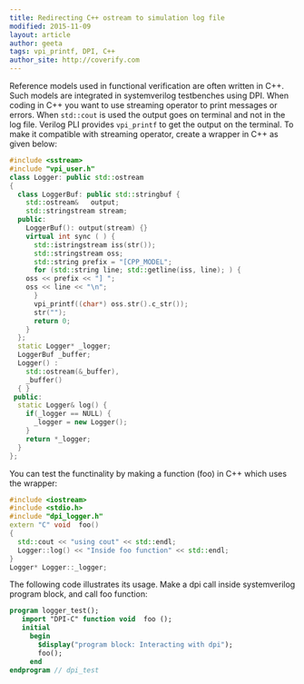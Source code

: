 ```yaml
---
title: Redirecting C++ ostream to simulation log file
modified: 2015-11-09
layout: article
author: geeta
tags: vpi_printf, DPI, C++
author_site: http://coverify.com
---
```

Reference models used in functional verification are often written in C++. Such models are integrated in systemverilog testbenches using DPI. When coding in C++ you want to use streaming operator to print messages or errors. When `std::cout` is used the output goes on terminal and not in the log file. Verilog PLI provides `vpi_printf` to get the output on the terminal. To make it compatible with streaming operator, create a wrapper in C++ as given below:

```cpp
#include <sstream>
#include "vpi_user.h"
class Logger: public std::ostream
{
  class LoggerBuf: public std::stringbuf {
    std::ostream&   output;
    std::stringstream stream;
  public:
    LoggerBuf(): output(stream) {}
    virtual int sync ( ) {       
      std::istringstream iss(str());
      std::stringstream oss;
      std::string prefix = "[CPP_MODEL";
      for (std::string line; std::getline(iss, line); ) {
	oss << prefix << "] ";
	oss << line << "\n";
      }
      vpi_printf((char*) oss.str().c_str());
      str("");
      return 0;
    }
  };
  static Logger* _logger;
  LoggerBuf _buffer;
  Logger() :
    std::ostream(&_buffer),
    _buffer()
  { }
 public:
  static Logger& log() {
    if(_logger == NULL) {
      _logger = new Logger();
    }
    return *_logger;
  }
};
```

You can test the functinality by making a function (foo) in C++ which uses the wrapper:

```cpp
#include <iostream>
#include <stdio.h>
#include "dpi_logger.h"
extern "C" void  foo()
{
  std::cout << "using cout" << std::endl;
  Logger::log() << "Inside foo function" << std::endl;
}
Logger* Logger::_logger;
```

The following code illustrates its usage. Make a  dpi call inside systemverilog program block, and call foo function:

```systemverilog
program logger_test();
   import "DPI-C" function void  foo ();
   initial
     begin
       $display("program block: Interacting with dpi");
       foo();
     end
endprogram // dpi_test
```
